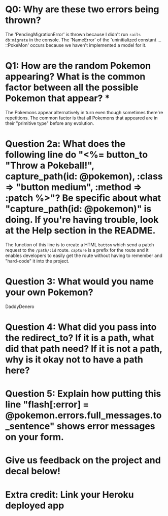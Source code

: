 # Q0: Why are these two errors being thrown?

The 'PendingMigrationError' is thrown because I didn't run `rails db:migrate` in the console.
The 'NameError' of the 'uninitialized constant ... ::PokeMon' occurs because we haven't implemented a model for it.

# Q1: How are the random Pokemon appearing? What is the common factor between all the possible Pokemon that appear? *

The Pokemons appear alternatively in turn even though sometimes there're repetitions. The common factor is that all Pokemons that appeared are in their "primitive type" before any evolution.

# Question 2a: What does the following line do "<%= button_to "Throw a Pokeball!", capture_path(id: @pokemon), :class => "button medium", :method => :patch %>"? Be specific about what "capture_path(id: @pokemon)" is doing. If you're having trouble, look at the Help section in the README.

The function of this line is to create a HTML `button` which send a patch request to the `/path/:id` route. 
`capture` is a prefix for the route and it enables developers to easily get the route without having to remember and "hard-code" it into the project.

# Question 3: What would you name your own Pokemon?

DaddyDenero

# Question 4: What did you pass into the redirect_to? If it is a path, what did that path need? If it is not a path, why is it okay not to have a path here?

# Question 5: Explain how putting this line "flash[:error] = @pokemon.errors.full_messages.to_sentence" shows error messages on your form.

# Give us feedback on the project and decal below!

# Extra credit: Link your Heroku deployed app

